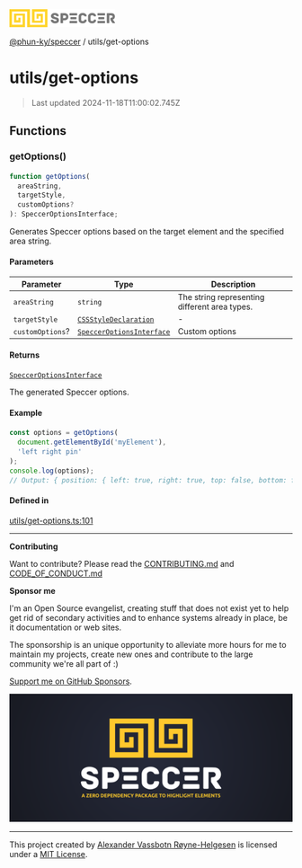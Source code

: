 <div>
  <img alt="SPECCER logo" src="https://raw.githubusercontent.com/phun-ky/speccer/main/public/logo-speccer-horizontal-colored-package.svg?raw=true" style="max-height:32px;" />
</div>

[@phun-ky/speccer](../README.md) / utils/get-options

# utils/get-options

> Last updated 2024-11-18T11:00:02.745Z

## Functions

### getOptions()

```ts
function getOptions(
  areaString,
  targetStyle,
  customOptions?
): SpeccerOptionsInterface;
```

Generates Speccer options based on the target element and the specified area string.

#### Parameters

| Parameter        | Type                                                                                    | Description                                   |
| ---------------- | --------------------------------------------------------------------------------------- | --------------------------------------------- |
| `areaString`     | `string`                                                                                | The string representing different area types. |
| `targetStyle`    | [`CSSStyleDeclaration`](https://developer.mozilla.org/docs/Web/API/CSSStyleDeclaration) | -                                             |
| `customOptions`? | [`SpeccerOptionsInterface`](../types/speccer.md#specceroptionsinterface)                | Custom options                                |

#### Returns

[`SpeccerOptionsInterface`](../types/speccer.md#specceroptionsinterface)

The generated Speccer options.

#### Example

```ts
const options = getOptions(
  document.getElementById('myElement'),
  'left right pin'
);
console.log(options);
// Output: { position: { left: true, right: true, top: false, bottom: false }, type: 'pin', pin: { bracket: false, enclose: false, subtle: false, parent: false, text: false, useSVGLine: false, useCurlyBrackets: false } }
```

#### Defined in

[utils/get-options.ts:101](https://github.com/phun-ky/speccer/blob/main/src/utils/get-options.ts#L101)

---

**Contributing**

Want to contribute? Please read the [CONTRIBUTING.md](https://github.com/phun-ky/speccer/blob/main/CONTRIBUTING.md) and [CODE_OF_CONDUCT.md](https://github.com/phun-ky/speccer/blob/main/CODE_OF_CONDUCT.md)

**Sponsor me**

I'm an Open Source evangelist, creating stuff that does not exist yet to help get rid of secondary activities and to enhance systems already in place, be it documentation or web sites.

The sponsorship is an unique opportunity to alleviate more hours for me to maintain my projects, create new ones and contribute to the large community we're all part of :)

[Support me on GitHub Sponsors](https://github.com/sponsors/phun-ky).

![Speccer banner, with logo and slogan: A zero dependency package to annotate or highlight elements](https://github.com/phun-ky/speccer/blob/main/public/speccer-banner.png?raw=true)

---

This project created by [Alexander Vassbotn Røyne-Helgesen](http://phun-ky.net) is licensed under a [MIT License](https://choosealicense.com/licenses/mit/).
